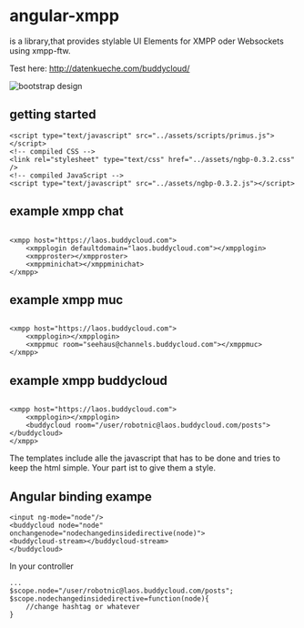 # angular-xmpp

is a library,that provides stylable UI Elements for XMPP oder Websockets using xmpp-ftw.

Test here:  http://datenkueche.com/buddycloud/

![bootstrap design](https://raw.githubusercontent.com/robotnic/angular-xmpp-services/itemtree/src/assets/docimg/bootstrap.png)

## getting started

```
<script type="text/javascript" src="../assets/scripts/primus.js"></script>
<!-- compiled CSS -->
<link rel="stylesheet" type="text/css" href="../assets/ngbp-0.3.2.css" />
<!-- compiled JavaScript -->
<script type="text/javascript" src="../assets/ngbp-0.3.2.js"></script>
```

## example xmpp chat
```

<xmpp host="https://laos.buddycloud.com">
    <xmpplogin defaultdomain="laos.buddycloud.com"></xmpplogin>
    <xmpproster></xmpproster>
    <xmppminichat></xmppminichat>
</xmpp>

```

## example xmpp muc
```

<xmpp host="https://laos.buddycloud.com">
    <xmpplogin></xmpplogin>
    <xmppmuc room="seehaus@channels.buddycloud.com"></xmppmuc>
</xmpp>

```

## example xmpp buddycloud
```

<xmpp host="https://laos.buddycloud.com">
    <xmpplogin></xmpplogin>
    <buddycloud room="/user/robotnic@laos.buddycloud.com/posts"></buddycloud>
</xmpp>

```



The templates include alle the javascript that has to be done and tries to keep the html simple.
Your part ist to give them a style.

## Angular binding exampe
```
<input ng-mode="node"/>
<buddycloud node="node" onchangenode="nodechangedinsidedirective(node)">
<buddycloud-stream></buddycloud-stream>
</buddycloud>
```

In your controller
```
...
$scope.node="/user/robotnic@laos.buddycloud.com/posts";
$scope.nodechangedinsidedirective=function(node){
    //change hashtag or whatever
}

```




